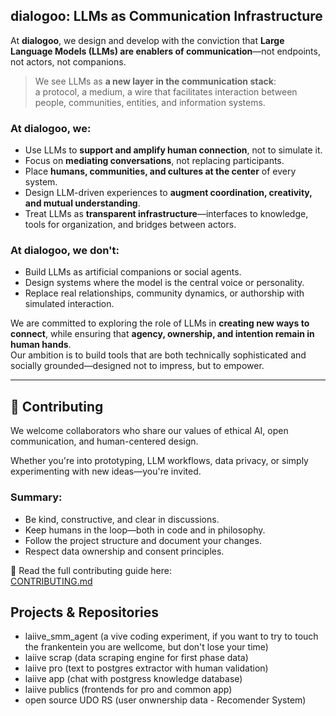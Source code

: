 ## dialogoo: LLMs as Communication Infrastructure

At **dialogoo**, we design and develop with the conviction that **Large Language Models (LLMs) are enablers of communication**—not endpoints, not actors, not companions.

> We see LLMs as **a new layer in the communication stack**:  
> a protocol, a medium, a wire that facilitates interaction between people, communities, entities, and information systems.

### At dialogoo, we:

- Use LLMs to **support and amplify human connection**, not to simulate it.
- Focus on **mediating conversations**, not replacing participants.
- Place **humans, communities, and cultures at the center** of every system.
- Design LLM-driven experiences to **augment coordination, creativity, and mutual understanding**.
- Treat LLMs as **transparent infrastructure**—interfaces to knowledge, tools for organization, and bridges between actors.

### At dialogoo, we don't:

- Build LLMs as artificial companions or social agents.
- Design systems where the model is the central voice or personality.
- Replace real relationships, community dynamics, or authorship with simulated interaction.

We are committed to exploring the role of LLMs in **creating new ways to connect**, while ensuring that **agency, ownership, and intention remain in human hands**.  
Our ambition is to build tools that are both technically sophisticated and socially grounded—designed not to impress, but to empower.

---

## 🤝 Contributing

We welcome collaborators who share our values of ethical AI, open communication, and human-centered design.

Whether you're into prototyping, LLM workflows, data privacy, or simply experimenting with new ideas—you're invited.

### Summary:
- Be kind, constructive, and clear in discussions.
- Keep humans in the loop—both in code and in philosophy.
- Follow the project structure and document your changes.
- Respect data ownership and consent principles.

📄 Read the full contributing guide here:  
[CONTRIBUTING.md](./CONTRIBUTING.md)

## Projects & Repositories
- laiive_smm_agent (a vive coding experiment, if you want to try to touch the frankentein you are wellcome, but don't lose your time)
- laiive scrap (data scraping engine for first phase data)
- laiive pro (text to postgres extractor with human validation)
- laiive app (chat with postgress knowledge database)
- laiive publics (frontends for pro and common app)
- open source UDO RS (user onwnership data - Recomender System)
